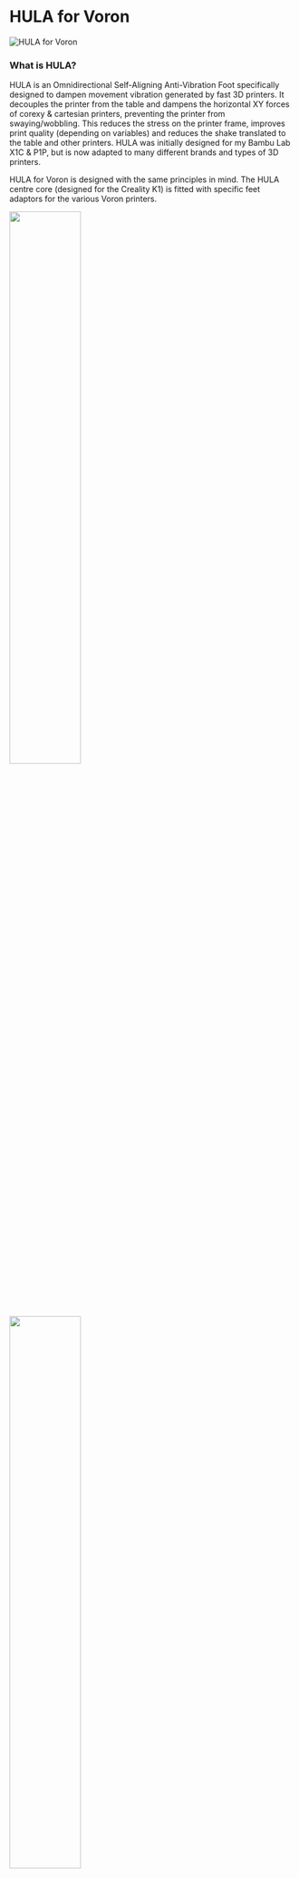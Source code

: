 # HULA for Voron 
![HULA for Voron](https://github.com/thrutheframe/HULA_Voron/assets/68491566/2d44f706-aa4d-4024-b6c8-bb02da131682)

### What is HULA?
HULA is an Omnidirectional Self-Aligning Anti-Vibration Foot specifically designed to dampen movement vibration generated by fast 3D printers. It decouples the printer from the table and dampens the horizontal XY forces of corexy & cartesian printers, preventing the printer from swaying/wobbling. This reduces the stress on the printer frame, improves print quality (depending on variables) and reduces the shake translated to the table and other printers. HULA was initially designed for my Bambu Lab X1C & P1P, but is now adapted to many different brands and types of 3D printers. 

HULA for Voron is designed with the same principles in mind.  The HULA centre core (designed for the Creality K1) is fitted with specific feet adaptors for the various Voron printers.

<img src="https://github.com/thrutheframe/HULA_Voron/assets/68491566/4dd985fa-6df9-45c4-b816-aee64ce04be3" width="50%" height="50%">

<img src="https://github.com/thrutheframe/HULA_Voron/assets/68491566/5f26ce2b-adfa-4317-aae1-a93d0410473b" width="50%" height="50%">


# BOM
### Non-Printed Parts
1) M3x12mm - 8pcs
2) M3 nut - 8pcs
3) F8-22M Thrust Bearings - 4 sets


### Printed Parts
1) TPU Dampener - 4pcs
2) TPU AirPad - 4pcs
3) Top Case - 4pcs
4) Bottom Case - 4pcs
5) Center Core - 4pcs
6) Feet adapter - 4pcs


# PRINTED PARTS
Files for HULA for Voron are prepared on BambuSlicer and can be opened with OrcaSlicer. If you require the hardware for HULA (ie TPU parts. bearings & fasteners), see my regional vendors listed below. 

1) US & CA - https://voxelpla.com/products/hula-anti-vibration-damper
2) EU - https://veetec3d.etsy.com/listing/1712091548/hula-anti-vibration-feet-for-3d-printers
3) AU - https://jc3dmelb.com.au/products/hula-bambu-lab-x1-and-p1-anti-vibration-damper-feet

Please download HULA for Voron Supplementary Guide for installation. I do my best to double-check and test the print profile I create. They are up to date with whatever changes I made to the designs. 
